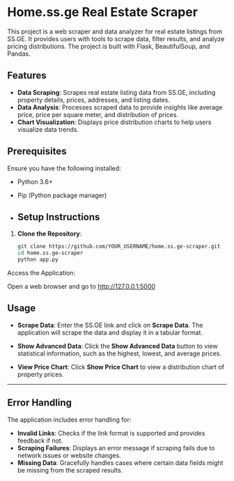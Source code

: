 # Home.ss.ge Real Estate Scraper

This project is a web scraper and data analyzer for real estate listings from SS.GE. It provides users with tools to scrape data, filter results, and analyze pricing distributions. The project is built with Flask, BeautifulSoup, and Pandas.

## Features

- **Data Scraping**: Scrapes real estate listing data from SS.GE, including property details, prices, addresses, and listing dates.
- **Data Analysis**: Processes scraped data to provide insights like average price, price per square meter, and distribution of prices.
- **Chart Visualization**: Displays price distribution charts to help users visualize data trends.


## Prerequisites

Ensure you have the following installed:

- Python 3.6+
- Pip (Python package manager)

- ## Setup Instructions

1. **Clone the Repository**:

   ```bash
   git clone https://github.com/YOUR_USERNAME/home.ss.ge-scraper.git
   cd home.ss.ge-scraper
   python app.py

  Access the Application:

Open a web browser and go to http://127.0.0.1:5000


## Usage

- **Scrape Data**: Enter the SS.GE link and click on **Scrape Data**. The application will scrape the data and display it in a tabular format.
  
- **Show Advanced Data**: Click the **Show Advanced Data** button to view statistical information, such as the highest, lowest, and average prices.

- **View Price Chart**: Click **Show Price Chart** to view a distribution chart of property prices.

---

## Error Handling

The application includes error handling for:

- **Invalid Links**: Checks if the link format is supported and provides feedback if not.
- **Scraping Failures**: Displays an error message if scraping fails due to network issues or website changes.
- **Missing Data**: Gracefully handles cases where certain data fields might be missing from the scraped results.







